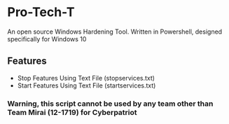 # Pro-Tech-T
An open source Windows Hardening Tool.
Written in Powershell, designed specifically for Windows 10

## Features
* Stop Features Using Text File (stopservices.txt)
* Start Features Using Text File (startservices.txt)

### Warning, this script cannot be used by any team other than Team Mirai (12-1719) for Cyberpatriot
